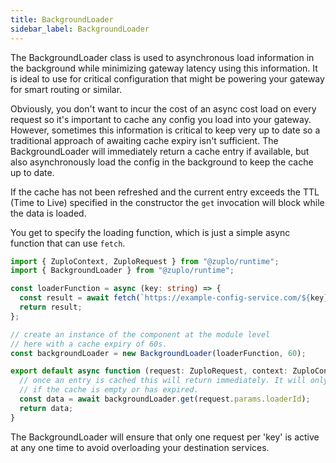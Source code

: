 ```yaml
---
title: BackgroundLoader
sidebar_label: BackgroundLoader
---
```


The BackgroundLoader class is used to asynchronous load information in the
background while minimizing gateway latency using this information. It is ideal
to use for critical configuration that might be powering your gateway for smart
routing or similar.

Obviously, you don't want to incur the cost of an async cost load on every
request so it's important to cache any config you load into your gateway.
However, sometimes this information is critical to keep very up to date so a
traditional approach of awaiting cache expiry isn't sufficient. The
BackgroundLoader will immediately return a cache entry if available, but also
asynchronously load the config in the background to keep the cache up to date.

If the cache has not been refreshed and the current entry exceeds the TTL (Time
to Live) specified in the constructor the `get` invocation will block while the
data is loaded.

You get to specify the loading function, which is just a simple async function
that can use `fetch`.

```ts
import { ZuploContext, ZuploRequest } from "@zuplo/runtime";
import { BackgroundLoader } from "@zuplo/runtime";

const loaderFunction = async (key: string) => {
  const result = await fetch(`https://example-config-service.com/${key}`);
  return result;
};

// create an instance of the component at the module level
// here with a cache expiry of 60s.
const backgroundLoader = new BackgroundLoader(loaderFunction, 60);

export default async function (request: ZuploRequest, context: ZuploContext) {
  // once an entry is cached this will return immediately. It will only block
  // if the cache is empty or has expired.
  const data = await backgroundLoader.get(request.params.loaderId);
  return data;
}
```

The BackgroundLoader will ensure that only one request per 'key' is active at
any one time to avoid overloading your destination services.
